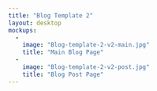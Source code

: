```yaml
---
title: "Blog Template 2"
layout: desktop
mockups:
  -
    image: "Blog-template-2-v2-main.jpg"
    title: "Main Blog Page"
  -
    image: "Blog-template-2-v2-post.jpg"
    title: "Blog Post Page"
---
```

